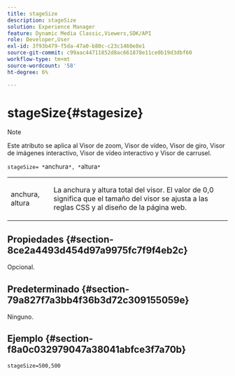 ```yaml
---
title: stageSize
description: stageSize
solution: Experience Manager
feature: Dynamic Media Classic,Viewers,SDK/API
role: Developer,User
exl-id: 3f93b479-f5da-47a0-b80c-c23c1460e8e1
source-git-commit: c99aac44711852d8ac661878e11ce0b19d3dbf60
workflow-type: tm+mt
source-wordcount: '58'
ht-degree: 6%

---
```


# stageSize{#stagesize}

>[!NOTE]
>
>Este atributo se aplica al Visor de zoom, Visor de vídeo, Visor de giro, Visor de imágenes interactivo, Visor de vídeo interactivo y Visor de carrusel.

`stageSize= *`anchura`*, *`altura`*`

<table id="table_0070E5402099428DBEA2A900CADB2BAA"> 
 <tbody> 
  <tr> 
   <td colname="col1"> <p><span class="codeph"> <span class="varname"> anchura</span>,<span class="varname"> altura</span></span> </p> </td> 
   <td colname="col2"> <p> La anchura y altura total del visor. El valor de <span class="codeph"> 0,0</span> significa que el tamaño del visor se ajusta a las reglas CSS y al diseño de la página web. </p> </td> 
  </tr> 
 </tbody> 
</table>

## Propiedades {#section-8ce2a4493d454d97a9975fc7f9f4eb2c}

Opcional.

## Predeterminado {#section-79a827f7a3bb4f36b3d72c309155059e}

Ninguno.

## Ejemplo {#section-f8a0c032979047a38041abfce3f7a70b}

`stageSize=500,500`
